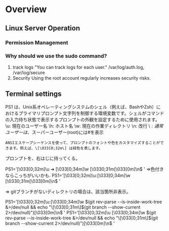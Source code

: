 # Overview

## Linux Server Operation

### Permission Management

### Why should we use the sudo command?

1. track logs
  "You can track logs for each user."
  /var/log/auth.log, /var/log/secure
1. Security
  Using the root account regularly increases security risks.

## Terminal settings

PS1 は、Unix系オペレーティングシステムのシェル（例えば、BashやZsh）におけるプライマリプロンプト文字列を制御する環境変数です。シェルがコマンドの入力待ち状態で表示するプロンプトの外観を設定するために使用されます。
    \u: 現在のユーザー名
    \h: ホスト名
    \w: 現在の作業ディレクトリ
    \n: 改行
    \\$: 通常ユーザーは$、スーパーユーザー(root)には#を表示

    ANSIエスケープシーケンスを使って、プロンプトのフォントや色をカスタマイズすることができます。例えば、\[\033[0;32m\] は緑色を表します。

プロンプトを、右はじに持ってくる。

PS1='[\033[0;32m]\u ➜ [\033[0;34m]\w [\0330;31m\[\033[0m]\n\$ '
⇒色付きならこっちがいいかも.
PS1='[\033[0;32m]\u:[\033[0;34m]\w [\0330;31m\[\033[0m]\n\$ '

⇒ gitブランチがないディレクトリの場合は、該当箇所非表示。

PS1='\[\033[0;32m\]\u:\[\033[0;34m\]\w $(git rev-parse --is-inside-work-tree &>/dev/null && echo "\[\033[0;31m\]$(git branch --show-current 2>/dev/null)")\[\033[0m\]\n\$ '
PS1='\[\033[0;32m\]\u \[\033[0;34m\]\w $(git rev-parse --is-inside-work-tree &>/dev/null && echo "\[\033[0;31m\]$(git branch --show-current 2>/dev/null)")\[\033[0m\]\n\$ '
